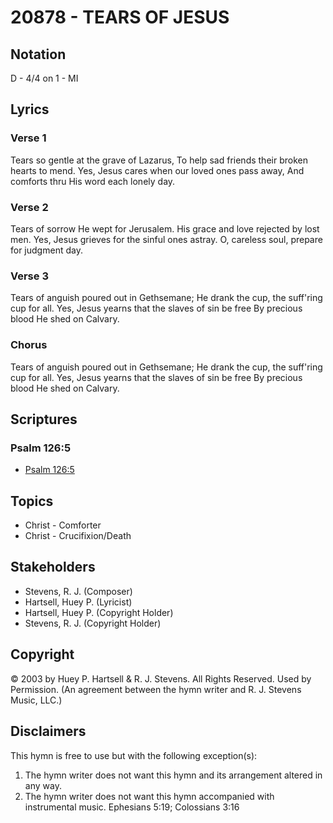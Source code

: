 # 20878 - TEARS OF JESUS

## Notation

D - 4/4 on 1 - MI

## Lyrics

### Verse 1

Tears so gentle at the grave of Lazarus, To help sad friends their broken hearts to mend. Yes, Jesus cares when our loved ones pass away, And comforts thru His word each lonely day.

### Verse 2

Tears of sorrow He wept for Jerusalem. His grace and love rejected by lost men. Yes, Jesus grieves for the sinful ones astray. O, careless soul, prepare  for judgment day.

### Verse 3

Tears of anguish poured out in Gethsemane; He drank the cup, the suff'ring cup for all. Yes, Jesus yearns that the slaves of sin be free By precious blood He shed on Calvary.

### Chorus

Tears of anguish poured out in Gethsemane; He drank the cup, the suff'ring cup for all. Yes, Jesus yearns that the slaves of sin be free By precious blood He shed on Calvary.


## Scriptures

### Psalm 126:5

- [Psalm 126:5](https://www.biblegateway.com/passage/?search=Psalm%20126%3A5)


## Topics

- Christ - Comforter
- Christ - Crucifixion/Death

## Stakeholders

- Stevens, R. J. (Composer)
- Hartsell, Huey P. (Lyricist)
- Hartsell, Huey P. (Copyright Holder)
- Stevens, R. J. (Copyright Holder)

## Copyright

© 2003 by Huey P. Hartsell & R. J. Stevens. All Rights Reserved. Used by Permission.
(An agreement between the hymn writer and R. J. Stevens Music, LLC.)

## Disclaimers

This hymn is free to use but with the following exception(s):
1. The hymn writer does not want this hymn and its arrangement altered in any way.
2. The hymn writer does not want this hymn accompanied with instrumental music.
Ephesians 5:19; Colossians 3:16

